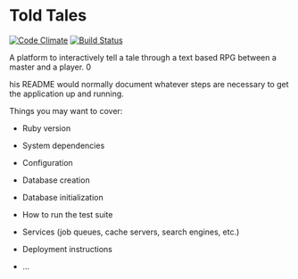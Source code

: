 # Told Tales

[![Code Climate](https://codeclimate.com/github/Dervol03/told_tales/badges/gpa.svg)](https://codeclimate.com/github/Dervol03/told_tales) [![Build Status](https://travis-ci.org/Dervol03/told_tales.svg?branch=master)](https://travis-ci.org/Dervol03/told_tales)

A platform to interactively tell a tale through a text based RPG between a master and a player.   0

his README would normally document whatever steps are necessary to get the
application up and running.

Things you may want to cover:

* Ruby version

* System dependencies

* Configuration

* Database creation

* Database initialization

* How to run the test suite

* Services (job queues, cache servers, search engines, etc.)

* Deployment instructions

* ...


